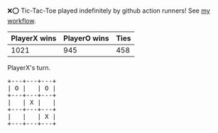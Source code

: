 :x::o: Tic-Tac-Toe played indefinitely by github action runners! See [my workflow](.github/workflows/play.yaml).

|PlayerX wins|PlayerO wins|Ties|
|-|-|-|
|1021|945|458|

PlayerX's turn.

<pre>
+---+---+---+
| O |   | O |
+---+---+---+
|   | X |   |
+---+---+---+
|   |   | X |
+---+---+---+
</pre>